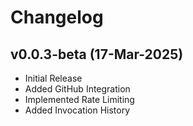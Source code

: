 # Changelog

## v0.0.3-beta (17-Mar-2025)

* Initial Release
* Added GitHub Integration
* Implemented Rate Limiting
* Added Invocation History